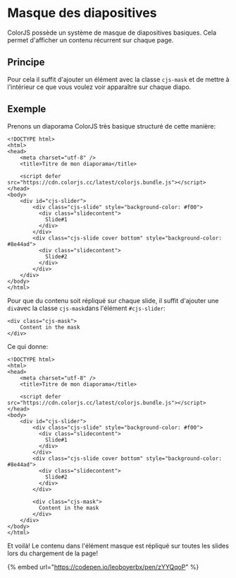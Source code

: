 # Masque des diapositives

ColorJS possède un système de masque de diapositives basiques. Cela permet d'afficher un contenu récurrent sur chaque page.

## Principe

Pour cela il suffit d'ajouter un élément avec la classe `cjs-mask` et de mettre à l'intérieur ce que vous voulez voir apparaître sur chaque diapo.

## Exemple

Prenons un diaporama ColorJS très basique structuré de cette manière:

```markup
<!DOCTYPE html>
<html>
<head>
    <meta charset="utf-8" />
    <title>Titre de mon diaporama</title>
    
    <script defer src="https://cdn.colorjs.cc/latest/colorjs.bundle.js"></script>
</head>
<body>
    <div id="cjs-slider">
        <div class="cjs-slide" style="background-color: #f00">
          <div class="slidecontent">
            Slide#1         
          </div>
        </div>
        <div class="cjs-slide cover bottom" style="background-color: #8e44ad">
          <div class="slidecontent">
            Slide#2            
          </div>
        </div>
    </div>
</body>
</html>
```

Pour que du contenu soit répliqué sur chaque slide, il suffit d'ajouter une `div`avec la classe `cjs-mask`dans l'élément `#cjs-slider`:

```markup
<div class="cjs-mask">
    Content in the mask
</div>
```

Ce qui donne:

```markup
<!DOCTYPE html>
<html>
<head>
    <meta charset="utf-8" />
    <title>Titre de mon diaporama</title>
    
    <script defer src="https://cdn.colorjs.cc/latest/colorjs.bundle.js"></script>
</head>
<body>
    <div id="cjs-slider">
        <div class="cjs-slide" style="background-color: #f00">
          <div class="slidecontent">
            Slide#1         
          </div>
        </div>
        <div class="cjs-slide cover bottom" style="background-color: #8e44ad">
          <div class="slidecontent">
            Slide#2            
          </div>
        </div>
      
        <div class="cjs-mask">
          Content in the mask
        </div>
    </div>
</body>
</html>
```

Et voilà! Le contenu dans l'élément masque est répliqué sur toutes les slides lors du chargement de la page!

{% embed url="https://codepen.io/leoboyerbx/pen/zYYQqoP" %}



